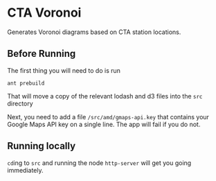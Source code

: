 CTA Voronoi
===========

Generates Voronoi diagrams based on CTA station locations.

Before Running
--------------
The first thing you will need to do is run

    ant prebuild

That will move a copy of the relevant lodash and d3 files into the `src` directory

Next, you need to add a file `/src/amd/gmaps-api.key` that contains your Google Maps API key on a single line.
The app will fail if you do not.

Running locally
---------------
`cd`ing to `src` and running the node `http-server` will get you going immediately.
